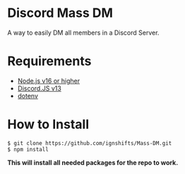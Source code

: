 # Discord Mass DM

A way to easily DM all members in a Discord Server.

# Requirements

- [Node.js v16 or higher](https://nodejs.org/en/)
- [Discord.JS v13](https://discord.js.org/#/)
- [dotenv](https://github.com/motdotla/dotenv)

# How to Install 

```
$ git clone https://github.com/ignshifts/Mass-DM.git
$ npm install 
```
**This will install all needed packages for the repo to work.**



